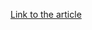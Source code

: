 [Link to the article](https://info.lookout.com/rs/051-ESQ-475/images/lookout-stealth-mango-srr-us.pdf)
